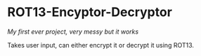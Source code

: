 # ROT13-Encyptor-Decryptor

*My first ever project, very messy but it works*

Takes user input, can either encrypt it or decrypt it using ROT13.


